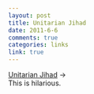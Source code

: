 ```yaml
--- 
layout: post
title: Unitarian Jihad
date: 2011-6-6
comments: true
categories: links
link: true
---
```

<a title="Unitarian Jihad" href="http://www.sfgate.com/cgi-bin/article.cgi?f=/c/a/2005/04/08/DDG27BCFLG1.DTL">Unitarian Jihad</a> →
<br />
This is hilarious.

